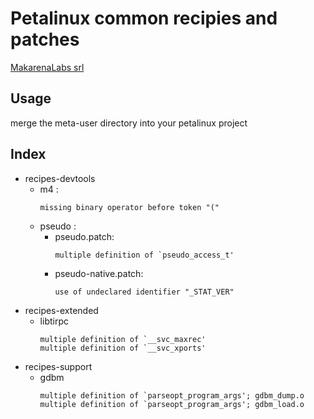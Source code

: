 # Petalinux common recipies and patches

[MakarenaLabs srl](https://makarenalabs.com)

## Usage
merge the meta-user directory into your petalinux project

## Index

- recipes-devtools
  - m4 : 
    ```
    missing binary operator before token "(" 
    ```
  - pseudo : 
    - pseudo.patch:
        ```
        multiple definition of `pseudo_access_t'
        ```
    - pseudo-native.patch:
        ```
        use of undeclared identifier "_STAT_VER"
        ```
- recipes-extended
  - libtirpc
    ```
    multiple definition of `__svc_maxrec'
    multiple definition of `__svc_xports'
    ```
- recipes-support
  - gdbm
    ```
    multiple definition of `parseopt_program_args'; gdbm_dump.o
    multiple definition of `parseopt_program_args'; gdbm_load.o
    ```
